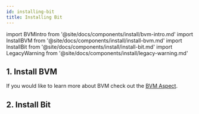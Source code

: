 ```yaml
---
id: installing-bit
title: Installing Bit
---
```


import BVMIntro from '@site/docs/components/install/bvm-intro.md'
import InstallBVM from '@site/docs/components/install/install-bvm.md'
import InstallBit from '@site/docs/components/install/install-bit.md'
import LegacyWarning from '@site/docs/components/install/legacy-warning.md'

## 1. Install BVM

<BVMIntro />
<InstallBVM />

If you would like to learn more about BVM check out the [BVM Aspect](/aspects/bvm).

## 2. Install Bit

<InstallBit />

<br />

<LegacyWarning />
